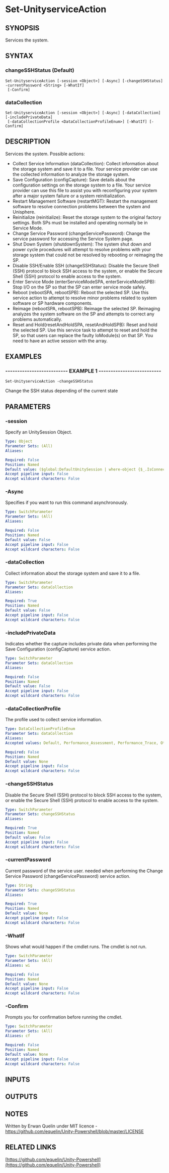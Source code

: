 # Set-UnityserviceAction

## SYNOPSIS
Services the system.

## SYNTAX

### changeSSHStatus (Default)
```
Set-UnityserviceAction [-session <Object>] [-Async] [-changeSSHStatus] -currentPassword <String> [-WhatIf]
 [-Confirm]
```

### dataCollection
```
Set-UnityserviceAction [-session <Object>] [-Async] [-dataCollection] [-includePrivateData]
 [-dataCollectionProfile <DataCollectionProfileEnum>] [-WhatIf] [-Confirm]
```

## DESCRIPTION
Services the system.
Possible actions: 
  - Collect Service Information (dataCollection): Collect information about the storage system and save it to a file.
Your service provider can use the collected information to analyze the storage system. 
  - Save Configuration (configCapture): Save details about the configuration settings on the storage system to a file.
Your service provider can use this file to assist you with reconfiguring your system after a major system failure or a system reinitialization. 
  - Restart Management Software (restartMGT): Restart the management software to resolve connection problems between the system and Unisphere. 
  - Reinitialize (reinitialize): Reset the storage system to the original factory settings.
Both SPs must be installed and operating normally be in Service Mode. 
  - Change Service Password (changeServicePassword): Change the service password for accessing the Service System page. 
  - Shut Down System (shutdownSystem): The system shut down and power cycle procedures will attempt to resolve problems with your storage system that could not be resolved by rebooting or reimaging the SP. 
  - Disable SSH/Enable SSH (changeSSHStatus): Disable the Secure Shell (SSH) protocol to block SSH access to the system, or enable the Secure Shell (SSH) protocol to enable access to the system. 
  - Enter Service Mode (enterServiceModeSPA, enterServiceModeSPB): Stop I/O on the SP so that the SP can enter service mode safely. 
  - Reboot (rebootSPA, rebootSPB): Reboot the selected SP.
Use this service action to attempt to resolve minor problems related to system software or SP hardware components. 
  - Reimage (rebootSPA, rebootSPB): Reimage the selected SP.
Reimaging analyzes the system software on the SP and attempts to correct any problems automatically. 
  - Reset and Hold(resetAndHoldSPA, resetAndHoldSPB): Reset and hold the selected SP.
Use this service task to attempt to reset and hold the SP, so that users can replace the faulty IoModule(s) on that SP.
You need to have an active session with the array.

## EXAMPLES

### -------------------------- EXAMPLE 1 --------------------------
```
Set-UnityserviceAction -changeSSHStatus
```

Change the SSH status depending of the current state

## PARAMETERS

### -session
Specify an UnitySession Object.

```yaml
Type: Object
Parameter Sets: (All)
Aliases: 

Required: False
Position: Named
Default value: ($global:DefaultUnitySession | where-object {$_.IsConnected -eq $true})
Accept pipeline input: False
Accept wildcard characters: False
```

### -Async
Specifies if you want to run this command asynchronously.

```yaml
Type: SwitchParameter
Parameter Sets: (All)
Aliases: 

Required: False
Position: Named
Default value: False
Accept pipeline input: False
Accept wildcard characters: False
```

### -dataCollection
Collect information about the storage system and save it to a file.

```yaml
Type: SwitchParameter
Parameter Sets: dataCollection
Aliases: 

Required: True
Position: Named
Default value: False
Accept pipeline input: False
Accept wildcard characters: False
```

### -includePrivateData
Indicates whether the capture includes private data when performing the Save Configuration (configCapture) service action.

```yaml
Type: SwitchParameter
Parameter Sets: dataCollection
Aliases: 

Required: False
Position: Named
Default value: False
Accept pipeline input: False
Accept wildcard characters: False
```

### -dataCollectionProfile
The profile used to collect service information.

```yaml
Type: DataCollectionProfileEnum
Parameter Sets: dataCollection
Aliases: 
Accepted values: Default, Performance_Assessment, Performance_Trace, Other

Required: False
Position: Named
Default value: None
Accept pipeline input: False
Accept wildcard characters: False
```

### -changeSSHStatus
Disable the Secure Shell (SSH) protocol to block SSH access to the system, or enable the Secure Shell (SSH) protocol to enable access to the system.

```yaml
Type: SwitchParameter
Parameter Sets: changeSSHStatus
Aliases: 

Required: True
Position: Named
Default value: False
Accept pipeline input: False
Accept wildcard characters: False
```

### -currentPassword
Current password of the service user.
needed when performing the Change Service Password (changeServicePassword) service action.

```yaml
Type: String
Parameter Sets: changeSSHStatus
Aliases: 

Required: True
Position: Named
Default value: None
Accept pipeline input: False
Accept wildcard characters: False
```

### -WhatIf
Shows what would happen if the cmdlet runs.
The cmdlet is not run.

```yaml
Type: SwitchParameter
Parameter Sets: (All)
Aliases: wi

Required: False
Position: Named
Default value: None
Accept pipeline input: False
Accept wildcard characters: False
```

### -Confirm
Prompts you for confirmation before running the cmdlet.

```yaml
Type: SwitchParameter
Parameter Sets: (All)
Aliases: cf

Required: False
Position: Named
Default value: None
Accept pipeline input: False
Accept wildcard characters: False
```

## INPUTS

## OUTPUTS

## NOTES
Written by Erwan Quelin under MIT licence - https://github.com/equelin/Unity-Powershell/blob/master/LICENSE

## RELATED LINKS

[https://github.com/equelin/Unity-Powershell](https://github.com/equelin/Unity-Powershell)


